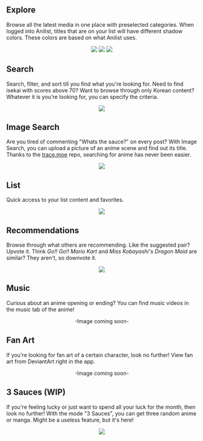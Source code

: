 ## Explore
Browse all the latest media in one place with preselected categories. When logged into Anilist, titles that are on your list will have different shadow colors. These colors are based on what Anilist uses.

<div align="center">
  <img src="https://user-images.githubusercontent.com/23146338/163275405-0c9d7445-cfc9-4341-b3dd-87623f7718ce.png" />
  <img src="https://user-images.githubusercontent.com/23146338/163274798-7e523b0e-8198-44cd-8f1b-0533a2a9f0fb.png" />
  <img src="https://user-images.githubusercontent.com/23146338/163275497-643ba693-3b7f-4407-a6eb-ae0621f42e32.png" />
</div>

## Search
Search, filter, and sort till you find what you're looking for. Need to find isekai with scores above 70? Want to browse through only Korean content? Whatever it is you're looking for, you can specify the criteria.

<div align="center">
  <img src="https://user-images.githubusercontent.com/23146338/163278729-27bb16d2-fd1b-4e7b-a5dd-433a8fd2df15.gif" />
</div>

## Image Search
Are you tired of commenting "Whats the sauce?" on every post? With Image Search, you can upload a picture of an anime scene and find out its title. Thanks to the <a href="https://github.com/soruly/trace.moe">trace.moe</a> repo, searching for anime has never been easier.

<div align="center">
  <img src="https://user-images.githubusercontent.com/23146338/163293424-ee76194c-4515-4e5c-b085-73693db04613.png" />
</div>

## List
Quick access to your list content and favorites.

<div align="center">
  <img src="https://user-images.githubusercontent.com/23146338/163293489-9edbd316-2b19-4224-8236-f4e731a05a7d.png" />
</div>

## Recommendations
Browse through what others are recommending. Like the suggested pair? Upvote it. Think _Go!! Go!! Mario Kart_ and _Miss Kobayashi's Dragon Maid_ are similar? They aren't, so downvote it.

<div align="center">
  <img src="https://user-images.githubusercontent.com/23146338/163294612-e84e0697-5068-47e4-a9cd-4532d7bff2d3.png" />
</div>

## Music
Curious about an anime opening or ending? You can find music videos in the music tab of the anime!

<div align="center">
  -Image coming soon-
</div>

## Fan Art
If you're looking for fan art of a certain character, look no further! View fan art from DeviantArt right in the app.

<div align="center">
  -Image coming soon-
</div>

## 3 Sauces (WIP)
If you're feeling lucky or just want to spend all your luck for the month, then look no further! With the mode "3 Sauces", you can get three random anime or manga. Might be a useless feature, but it's here!

<div align="center">
  <img src="https://user-images.githubusercontent.com/23146338/163294260-f723d90e-600e-44a6-b994-294a3fac07d3.gif" />
</div>